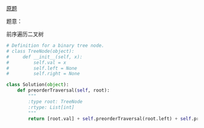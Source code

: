 [原题](https://leetcode.com/problems/binary-tree-preorder-traversal/)

题意：

前序遍历二叉树


```Python
# Definition for a binary tree node.
# class TreeNode(object):
#     def __init__(self, x):
#         self.val = x
#         self.left = None
#         self.right = None

class Solution(object):
    def preorderTraversal(self, root):
        """
        :type root: TreeNode
        :rtype: List[int]
        """
        return [root.val] + self.preorderTraversal(root.left) + self.preorderTraversal(root.right) if root else []
```